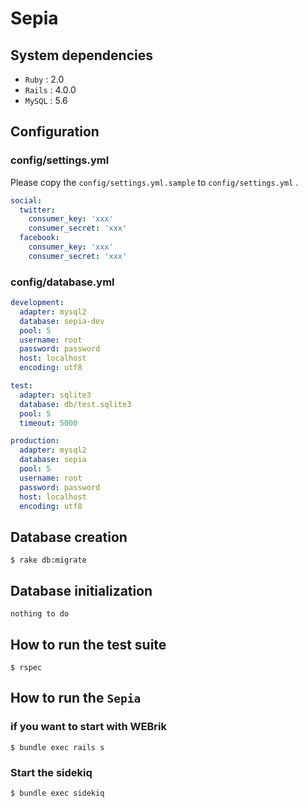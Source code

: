 # Sepia

## System dependencies

- `Ruby` : 2.0
- `Rails` : 4.0.0
- `MySQL` : 5.6

## Configuration

### config/settings.yml

Please copy the `config/settings.yml.sample` to `config/settings.yml` .

```yaml
social:
  twitter:
    consumer_key: 'xxx'
    consumer_secret: 'xxx'
  facebook:
    consumer_key: 'xxx'
    consumer_secret: 'xxx'
```

### config/database.yml

```yaml
development:
  adapter: mysql2
  database: sepia-dev
  pool: 5
  username: root
  password: password
  host: localhost
  encoding: utf8

test:
  adapter: sqlite3
  database: db/test.sqlite3
  pool: 5
  timeout: 5000

production:
  adapter: mysql2
  database: sepia
  pool: 5
  username: root
  password: password
  host: localhost
  encoding: utf8
```

## Database creation

```shell
$ rake db:migrate
```

## Database initialization

`nothing to do`

## How to run the test suite

```shell
$ rspec
```

## How to run the `Sepia`

### if you want to start with WEBrik

```shell
$ bundle exec rails s
```

### Start the sidekiq

```shell
$ bundle exec sidekiq
```
